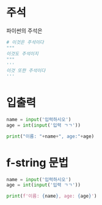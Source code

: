 # 주석
파이썬의 주석은
```python
# 이것은 주석이다
"""
이것도 주석이지
"""
'''
이것 또한 주석이다
'''
```

# 입출력
```python
name = input('입력하시오')
age = int(input('입력 ㄱㄱ'))

print("이름: "+name+", age:"+age)
```

# f-string 문법
```python
name = input('입력하시오')
age = int(input('입력 ㄱㄱ'))

print(f'이름: {name}, age: {age}')
```